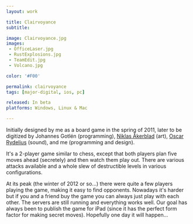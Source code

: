 ```yaml
---
layout: work

title: Clairvoyance
subtitle:

image: Clairvoyance.jpg
images:
 - OfficeLaser.jpg
 - RustExplosions.jpg
 - TeamEdit.jpg
 - Volcano.jpg

color: '#F00'

permalink: clairvoyance
tags: [major-digital, ios, pc]

released: In beta
platforms: Windows, Linux & Mac

---
```


Initially designed by me as a board game in the spring of 2011, later to be digitized by Johannes Gotlén (programming), [Niklas Åkerblad](http://elhuervo.tumblr.com) (art), [Oscar Rydelius](http://www.soundproof.se) (sound), and me (programming and design).

It's a 2-player game similar to chess, except that both players plan five moves ahead (secretely) and then watch them play out. There are various attacks available and a whole slew of destructible levels in various configurations.

At its peak (the winter of 2012 or so...) there were quite a few players playing the game, making it easy to find opponents. Nowadays it's harder but if you and a friend buy the game you can always just play with each other. The servers are still running and everything works well. Our goal has always been to publish the game for iPad (since it has the perfect form factor for making secret moves). Hopefully one day it will happen...
